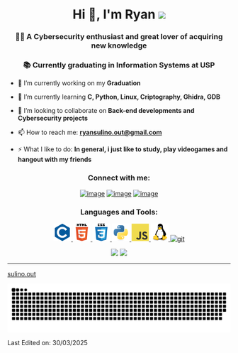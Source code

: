 <h1 align="center">Hi 👋, I'm Ryan <img height="40" src="https://emoji.gg/assets/emoji/7333-parrotdance.gif"></h1>
<h3 align="center">👨‍💻 A Cybersecurity enthusiast and great lover of acquiring new knowledge</h3>
<h3 align="center">📚 Currently graduating in Information Systems at USP</h3>

- 🔭 I’m currently working on my **Graduation**

- 🌱 I’m currently learning **C, Python, Linux, Criptography, Ghidra, GDB**

- 👯 I’m looking to collaborate on **Back-end developments and Cybersecurity projects**

- 📫 How to reach me: **ryansulino.out@gmail.com**

- ⚡ What I like to do: **In general, i just like to study, play videogames and hangout with my friends**

<h3 align="center">Connect with me:</h3>
<div align="center">

[![image](https://img.shields.io/badge/LinkedIn-0077B5?style=for-the-badge&logo=linkedin&logoColor=white)](https://br.linkedin.com/in/ryan-sulino-arrua-47a598359)
[![image](https://img.shields.io/badge/Instagram-E4405F?style=for-the-badge&logo=instagram&logoColor=white)](https://www.instagram.com/sulino.out)
[![image](https://img.shields.io/badge/Gmail-D14836?style=for-the-badge&logo=gmail&logoColor=white)](mailto:produtor.ryansulino.out@gmail.com)
  
</div>

<h3 align="center">Languages and Tools:</h3>

<p align="center"> 
  <a href="https://www.w3schools.com/c/index.php" target="_blank"> 
    <img src="https://raw.githubusercontent.com/devicons/devicon/ca28c779441053191ff11710fe24a9e6c23690d6/icons/c/c-plain.svg" alt="html5" width="40" height="40"/> 
  </a>
  <a href="https://www.w3schools.com/html/default.asp" target="_blank"> 
    <img src="https://raw.githubusercontent.com/devicons/devicon/master/icons/html5/html5-original-wordmark.svg" alt="html5" width="40" height="40"/> 
  </a>
  <a href="https://www.w3schools.com/css/" target="_blank"> 
    <img src="https://raw.githubusercontent.com/devicons/devicon/master/icons/css3/css3-original-wordmark.svg" alt="css3" width="40" height="40"/> 
  </a> 
  <a href="https://www.python.org" target="_blank"> 
    <img src="https://raw.githubusercontent.com/devicons/devicon/master/icons/python/python-original.svg" alt="python" width="40" height="40"/> 
  </a>  
  <a href="https://developer.mozilla.org/en-US/docs/Web/JavaScript" target="_blank"> 
    <img src="https://raw.githubusercontent.com/devicons/devicon/master/icons/javascript/javascript-original.svg" alt="javascript" width="40" height="40"/> 
  </a> 
  <a href="https://www.linux.org/" target="_blank"> 
    <img src="https://raw.githubusercontent.com/devicons/devicon/master/icons/linux/linux-original.svg" alt="linux" width="40" height="40"/> 
  </a> 
  <a href="https://git-scm.com/" target="_blank"> 
    <img src="https://www.vectorlogo.zone/logos/git-scm/git-scm-icon.svg" alt="git" width="40" height="40"/> 
  </a>
</p>

<p align= "center">
  <img height= "150" src="https://github-readme-stats.vercel.app/api?username=sulino-out&theme=react&show_icons=true&include_all_commits=true" />
  <img height= "150" src="https://github-readme-stats.vercel.app/api/top-langs/?username=sulino-out&theme=react&layout=compact" />
</p>

------

[sulino.out](https://github.com/sulino-out)

<picture align="center">
  <source media="(prefers-color-scheme: dark)" srcset="https://raw.githubusercontent.com/mari4souza/mari4souza/output/github-contribution-grid-snake-dark.svg">
  <source media="(prefers-color-scheme: light)" srcset="https://raw.githubusercontent.com/mari4souza/mari4souza/output/github-contribution-grid-snake-dark.svg">
  <img align="center" alt="github contribution grid snake animation" src="https://raw.githubusercontent.com/mari4souza/mari4souza/output/github-contribution-grid-snake.svg">
</picture>

Last Edited on: 30/03/2025
